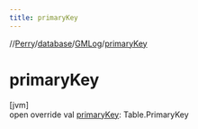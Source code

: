 ```yaml
---
title: primaryKey
---
```

//[Perry](../../../index.html)/[database](../index.html)/[GMLog](index.html)/[primaryKey](primary-key.html)



# primaryKey



[jvm]\
open override val [primaryKey](primary-key.html): Table.PrimaryKey




